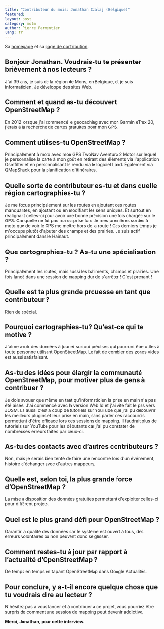 ```yaml
---
title: "Contributeur du mois: Jonathan Czalaj (Belgique)"
featured:
layout: post
category: motm
author: Pierre Parmentier
lang: fr
---
```


Sa [homepage](https://www.openstreetmap.org/user/John7021) et sa [page de contribution](https://hdyc.neis-one.org/?John7021).

## Bonjour Jonathan. Voudrais-tu te présenter brièvement à nos lecteurs ?
J'ai 39 ans, je suis de la région de Mons, en Belgique, et je suis informaticien. Je développe des sites Web.

## Comment et quand as-tu découvert OpenStreetMap ?
En 2012 lorsque j'ai commencé le geocaching avec mon Garmin eTrex 20, j'étais à la recherche de cartes gratuites pour mon GPS.

## Comment utilises-tu OpenStreetMap ?
Principalement à moto avec mon GPS TwoNav Aventura 2 Motor sur lequel je personnalise la carte à mon goût en retirant des éléments via l'application Osmfilter et en personnalisant le rendu via le logiciel Land. Également via QMapShack pour la planification d'itinéraires.

## Quelle sorte de contributeur es-tu et dans quelle région cartographies-tu ?
Je me focus principalement sur les routes en ajoutant des routes manquantes, en ajoutant ou en modifiant les sens uniques. Et surtout en réalignant celles-ci pour avoir une bonne précision une fois chargée sur le GPS. Car quelle ne fut pas ma surprise lors de mes premières sorties à moto que de voir le GPS me mettre hors de la route ! Ces derniers temps je m'occupe plutôt d'ajouter des champs et des prairies. Je suis actif principalement dans le Hainaut.

## Que cartographies-tu ? As-tu une spécialisation ?
Principalement les routes, mais aussi les bâtiments, champs et prairies. Une fois lancé dans une session de mapping dur de s'arrêter ! C'est prenant !

## Quelle est ta plus grande prouesse en tant que contributeur ?
Rien de spécial.

## Pourquoi cartographies-tu? Qu’est-ce qui te motive ?
J'aime avoir des données à jour et surtout précises qui pourront être utiles à toute personne utilisant OpenStreetMap. Le fait de combler des zones vides est aussi satisfaisant.

## As-tu des idées pour élargir la communauté OpenStreetMap, pour motiver plus de gens à contribuer ?
Je dois avouer que même en tant qu'informaticien la prise en main n'a pas été aisée. J'ai commencé avec la version Web Id et j'ai vite fait le pas vers JOSM. Là aussi c'est à coup de tutoriels sur YouTube que j'ai pu découvrir les meilleurs plugins et leur prise en main, sans parler des raccourcis permettant d'être efficace lors des sessions de mapping. Il faudrait plus de tutoriels sur YouTube pour les débutants car j'ai pu constater de nombreuses erreurs faites par ceux-ci.

## As-tu des contacts avec d’autres contributeurs ?
Non, mais je serais bien tenté de faire une rencontre lors d'un événement, histoire d'échanger avec d'autres mappeurs.

## Quelle est, selon toi, la plus grande force d’OpenStreetMap ?
La mise à disposition des données gratuites permettant d'exploiter celles-ci pour différent projets.

## Quel est le plus grand défi pour OpenStreetMap ?
Garantir la qualité des données car le système est ouvert à tous, des erreurs volontaires ou non peuvent donc se glisser.

## Comment restes-tu à jour par rapport à l’actualité d’OpenStreetMap ?
De temps en temps en tapant OpenStreetMap dans Google Actualités.

## Pour conclure, y a-t-il encore quelque chose que tu voudrais dire au lecteur ?
N'hésitez pas à vous lancer et à contribuer à ce projet, vous pourriez être surpris de comment une session de mapping peut devenir addictive.

**Merci, Jonathan, pour cette interview.**
